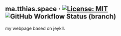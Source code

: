 ## ma.tthias.space &middot; [![License: MIT](https://img.shields.io/badge/License-MIT-blue.svg)](https://github.com/matseee/json-key-diff/blob/master/LICENSE) ![GitHub Workflow Status (branch)](https://img.shields.io/github/workflow/status/matseee/ma.tthias.space/CI/master)
my webpage based on jeykll.
